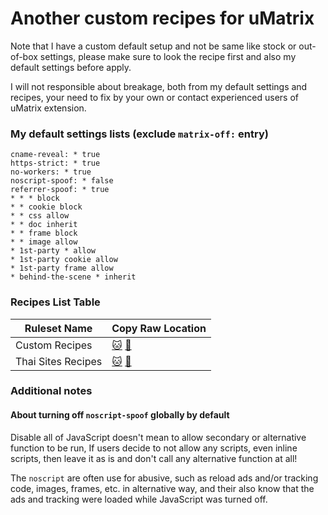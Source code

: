 # Another custom recipes for uMatrix

Note that I have a custom default setup and not be same like stock or out-of-box settings, please make sure to look the recipe first and also my default settings before apply.

I will not responsible about breakage, both from my default settings and recipes, your need to fix by your own or contact experienced users of uMatrix extension.

### My default settings lists (exclude `matrix-off:` entry)
```
cname-reveal: * true
https-strict: * true
no-workers: * true
noscript-spoof: * false
referrer-spoof: * true
* * * block
* * cookie block
* * css allow
* * doc inherit
* * frame block
* * image allow
* 1st-party * allow
* 1st-party cookie allow
* 1st-party frame allow
* behind-the-scene * inherit
```

### Recipes List Table
| Ruleset Name | Copy Raw Location |
| ------------ | ----------------- |
| Custom Recipes | [:cat:](https://github.com/kowith337/PersonalFilterListCollection/raw/master/ruleset/recipes_custom.txt) [:pill:](https://gitlab.com/kowith337/PersonalFilterListCollection/raw/master/ruleset/recipes_custom.txt) |
| Thai Sites Recipes | [:cat:](https://github.com/kowith337/PersonalFilterListCollection/raw/master/ruleset/recipes_th.txt) [:pill:](https://gitlab.com/kowith337/PersonalFilterListCollection/raw/master/ruleset/recipes_th.txt) |

### Additional notes

#### About turning off `noscript-spoof` globally by default
Disable all of JavaScript doesn't mean to allow secondary or alternative function to be run, If users decide to not allow any scripts, even inline scripts, then leave it as is and don't call any alternative function at all!

The `noscript` are often use for abusive, such as reload ads and/or tracking code, images, frames, etc. in alternative way, and their also know that the ads and tracking were loaded while JavaScript was turned off.